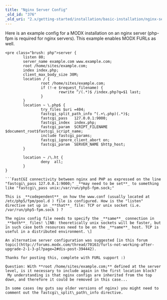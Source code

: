 ```yaml
---
title: "Nginx Server Config"
_old_id: "376"
_old_uri: "2.x/getting-started/installation/basic-installation/nginx-server-config"
---
```


Here is an example config for a MODX installation on an nginx server (php-fpm is required for nginx servers). This example enables MODX FURLs as well.

```
<pre class="brush: php">server {
        listen 80;
        server_name example.com www.example.com;
        root /home/sites/example.com;
        index index.php;
        client_max_body_size 30M;
        location / {
                root /home/sites/example.com;
                if (!-e $request_filename) {
                        rewrite ^/(.*)$ /index.php?q=$1 last;
                }
        }
        location ~ \.php$ {
                try_files $uri =404;
                fastcgi_split_path_info ^(.+\.php)(.*)$;
                fastcgi_pass   127.0.0.1:9000;
                fastcgi_index  index.php;
                fastcgi_param  SCRIPT_FILENAME  $document_root$fastcgi_script_name;
                include fastcgi_params;
                fastcgi_ignore_client_abort on;
                fastcgi_param  SERVER_NAME $http_host;
        }

        location ~ /\.ht {
                deny  all;
        }
}

```FastCGI connectivity between nginx and PHP as expressed on the line "fastcgi\_pass 127.0.0.1:9000;" _**may need to be set**_ to something like "fastcgi\_pass unix:/var/run/php5-fpm.sock;"

This is _**codependent**_ on how the www.conf (usually located at /etc/php5/fpm/pool.d ) file is configured. How is the "listen" directive set up in _**that**_ file: TCP or unix socket (i.e. /var/run/php5-fpm.sock ) ?

The nginx config file needs to specify the _**same**_ connection in _**both**_ files! \[NB: theoretically unix sockets will be faster, but in such case both resources need to be on the _**same**_ host. TCP is useful in a distributed environment. \]

An alternative server configuration was suggested [in this forum topic](http://forums.modx.com/thread/70163/furls-not-working-after-upgrade-2-1-3-pl?page=2#dis-post-394442).

Thanks for posting this, complete with FURL support :)

Question: With **root /home/sites/example.com;** defined at the server level, is it necessary to include again in the first location block? 
 My understanding is that nginx configs are inherited from the top down, and therefore it could be removed in this case...

In some cases (my guts say older versions of nginx) you might need to comment out the fastcgi\_split\_path\_info directive.